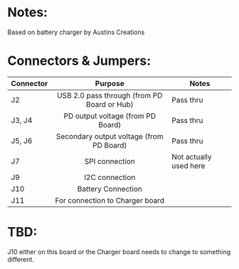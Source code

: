 # Notes:

Based on battery charger by Austins Creations

# Connectors & Jumpers:

| Connector | Purpose                                             | Notes                         |
| --------- |:---------------------------------------------------:| ------------------------------|
| J2        | USB 2.0 pass through (from PD Board or Hub)         | Pass thru                     |
| J3, J4    | PD output voltage (from PD Board)                   | Pass thru                     |
| J5, J6    | Secondary output voltage (from PD Board)            | Pass thru                     |
| J7        | SPI connection                                      | Not actually used here        |
| J9        | I2C connection                                      |                               |
| J10       | Battery Connection                                  |                               |
| J11       | For connection to Charger board                     |                               |

# TBD:

J10 either on this board or the Charger board needs to change to something different.
